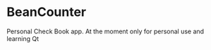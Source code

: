 BeanCounter
===========

Personal Check Book app. At the moment only for personal use and learning Qt